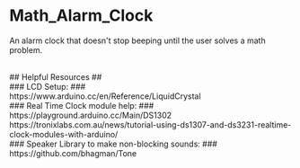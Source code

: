 # Math_Alarm_Clock
An alarm clock that doesn't stop beeping until the user solves a math problem.

<br>
## Helpful Resources ##
<br>
### LCD Setup: ### <br>
https://www.arduino.cc/en/Reference/LiquidCrystal
<br>
### Real Time Clock module help: ### <br>
https://playground.arduino.cc/Main/DS1302
https://tronixlabs.com.au/news/tutorial-using-ds1307-and-ds3231-realtime-clock-modules-with-arduino/
<br>
### Speaker Library to make non-blocking sounds: ### <br>
https://github.com/bhagman/Tone
